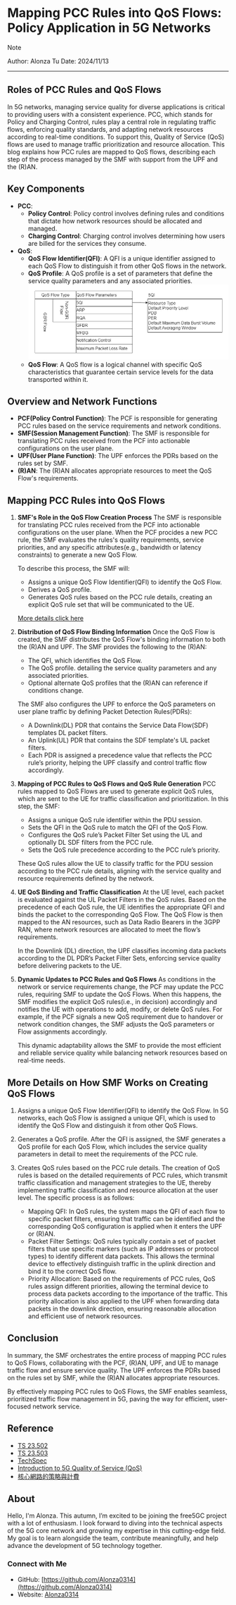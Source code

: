 # Mapping PCC Rules into QoS Flows: Policy Application in 5G Networks

>[!NOTE]
> Author: Alonza Tu
> Date: 2024/11/13
---

## Roles of PCC Rules and QoS Flows

In 5G networks, managing service quality for diverse applications is critical to providing users with a consistent experience. PCC, which stands for Policy and Charging Control, rules play a central role in regulating traffic flows, enforcing quality standards, and adapting network resources according to real-time conditions. To support this, Quality of Service (QoS) flows are used to manage traffic prioritization and resource allocation. This blog explains how PCC rules are mapped to QoS flows, describing each step of the process managed by the SMF with support from the UPF and the (R)AN.

## Key Components

- **PCC**:
  - **Policy Control**: Policy control involves defining rules and conditions that dictate how network resources should be allocated and managed.
  - **Charging Control**: Charging control involves determining how users are billed for the services they consume.
- **QoS**:
  - **QoS Flow Identifier(QFI)**: A QFI is a unique identifier assigned to each QoS Flow to distinguish it from other QoS flows in the network.
  - **QoS Profile**: A QoS profile is a set of parameters that define the service quality parameters and any associated priorities.
  ![qos-profile](./qos-porfile.png)
  - **QoS Flow**: A QoS flow is a logical channel with specific QoS characteristics that guarantee certain service levels for the data transported within it.

## Overview and Network Functions

- **PCF(Policy Control Function)**: The PCF is responsible for generating PCC rules based on the service requirements and network conditions.
- **SMF(Session Management Function)**: The SMF is responsible for translating PCC rules received from the PCF into actionable configurations on the user plane.
- **UPF(User Plane Function)**: The UPF enforces the PDRs based on the rules set by SMF.
- **(R)AN**: The (R)AN allocates appropriate resources to meet the QoS Flow's requirements.

## Mapping PCC Rules into QoS Flows

1. **SMF's Role in the QoS Flow Creation Process**
    The SMF is responsible for translating PCC rules received from the PCF into actionable configurations on the user plane. When the PCF procides a new PCC rule, the SMF evaluates the rules's quality requirements, service priorities, and any specific attributes(e.g., bandwidth or latency constraints) to generate a new QoS Flow.

    To describe this process, the SMF will:
    - Assigns a unique QoS Flow Identifier(QFI) to identify the QoS Flow.
    - Derives a QoS profile.
    - Generates QoS rules based on the PCC rule details, creating an explicit QoS rule set that will be communicated to the UE.

    [More details click here](#more-details-on-how-smf-works-on-creating-qos-flows)

2. **Distribution of QoS Flow Binding Information**
    Once the QoS Flow is created, the SMF distributes the QoS Flow's binding information to both the (R)AN and UPF. The SMF provides the following to the (R)AN:
    - The QFI, which identifies the QoS Flow.
    - The QoS profile. detailing the service quality parameters and any associated priorities.
    - Optional alternate QoS profiles that the  (R)AN can reference if conditions change.

    The SMF also configures the UPF to enforce the QoS parameters on user plane traffic by defining Packet Detection Rules(PDRs):
    - A Downlink(DL) PDR that contains the Service Data Flow(SDF) templates DL packet filters.
    - An Uplink(UL) PDR that contains the SDF template's UL packet filters.
    - Each PDR is assigned a precedence value that reflects the PCC rule’s priority, helping the UPF classify and control traffic flow accordingly.

3. **Mapping of PCC Rules to QoS Flows and QoS Rule Generation**
    PCC rules mapped to QoS Flows are used to generate explicit QoS rules, which are sent to the UE for traffic classification and prioritization. In this step, the SMF:
    - Assigns a unique QoS rule identifier within the PDU session.
    - Sets the QFI in the QoS rule to match the QFI of the QoS Flow.
    - Configures the QoS rule’s Packet Filter Set using the UL and optionally DL SDF filters from the PCC rule.
    - Sets the QoS rule precedence according to the PCC rule’s priority.

    These QoS rules allow the UE to classify traffic for the PDU session according to the PCC rule details, aligning with the service quality and resource requirements defined by the network.

4. **UE QoS Binding and Traffic Classification**
   At the UE level, each packet is evaluated against the UL Packet Filters in the QoS rules. Based on the precedence of each QoS rule, the UE identifies the appropriate QFI and binds the packet to the corresponding QoS Flow. The QoS Flow is then mapped to the AN resources, such as Data Radio Bearers in the 3GPP RAN, where network resources are allocated to meet the flow’s requirements.

    In the Downlink (DL) direction, the UPF classifies incoming data packets according to the DL PDR’s Packet Filter Sets, enforcing service quality before delivering packets to the UE.

5. **Dynamic Updates to PCC Rules and QoS Flows**
    As conditions in the network or service requirements change, the PCF may update the PCC rules, requiring SMF to update the QoS Flows. When this happens, the SMF modifies the explicit QoS rules(i.e., in decision) accordingly and notifies the UE with operations to add, modify, or delete QoS rules. For example, if the PCF signals a new QoS requirement due to handover or network condition changes, the SMF adjusts the QoS parameters or Flow assignments accordingly.

    This dynamic adaptability allows the SMF to provide the most efficient and reliable service quality while balancing network resources based on real-time needs.

## More Details on How SMF Works on Creating QoS Flows

1. Assigns a unique QoS Flow Identifier(QFI) to identify the QoS Flow.
   In 5G networks, each QoS Flow is assigned a unique QFI, which is used to identify the QoS Flow and distinguish it from other QoS Flows.
2. Generates a QoS profile.
   After the QFI is assigned, the SMF generates a QoS profile for each QoS Flow, which includes the service quality parameters in detail to meet the requirements of the PCC rule.
3. Creates QoS rules based on the PCC rule details.
   The creation of QoS rules is based on the detailed requirements of PCC rules, which transmit traffic classification and management strategies to the UE, thereby implementing traffic classification and resource allocation at the user level. The specific process is as follows:

    - Mapping QFI: In QoS rules, the system maps the QFI of each flow to specific packet filters, ensuring that traffic can be identified and the corresponding QoS configuration is applied when it enters the UPF or (R)AN.
    - Packet Filter Settings: QoS rules typically contain a set of packet filters that use specific markers (such as IP addresses or protocol types) to identify different data packets. This allows the terminal device to effectively distinguish traffic in the uplink direction and bind it to the correct QoS flow.
    - Priority Allocation: Based on the requirements of PCC rules, QoS rules assign different priorities, allowing the terminal device to process data packets according to the importance of the traffic. This priority allocation is also applied to the UPF when forwarding data packets in the downlink direction, ensuring reasonable allocation and efficient use of network resources.

## Conclusion

In summary, the SMF orchestrates the entire process of mapping PCC rules to QoS Flows, collaborating with the PCF, (R)AN, UPF, and UE to manage traffic flow and ensure service quality. The UPF enforces the PDRs based on the rules set by SMF, while the (R)AN allocates appropriate resources.

By effectively mapping PCC rules to QoS Flows, the SMF enables seamless, prioritized traffic flow management in 5G, paving the way for efficient, user-focused network service.

## Reference

- [TS 23.502](https://www.etsi.org/deliver/etsi_ts/123500_123599/123502/16.05.00_60/ts_123502v160500p.pdf)
- [TS 23.503](https://www.etsi.org/deliver/etsi_ts/123500_123599/123503/16.05.00_60/ts_123503v160500p.pdf)
- [TechSpec](https://itecspec.com/spec/3gpp-23-501-5-7-qos-model/)
- [Introduction to 5G Quality of Service (QoS)](https://free5gc.org/blog/20240628/20240628/)
- [核心網路的策略與計費](https://ithelp.ithome.com.tw/articles/10294723)

## About

Hello, I'm Alonza. This autumn, I’m excited to be joining the free5GC project with a lot of enthusiasm. I look forward to diving into the technical aspects of the 5G core network and growing my expertise in this cutting-edge field. My goal is to learn alongside the team, contribute meaningfully, and help advance the development of 5G technology together.

### Connect with Me

- GitHub: [https://github.com/Alonza0314](https://github.com/Alonza0314)
- Website: [Alonza0314](https://alonza0314.github.io/)
